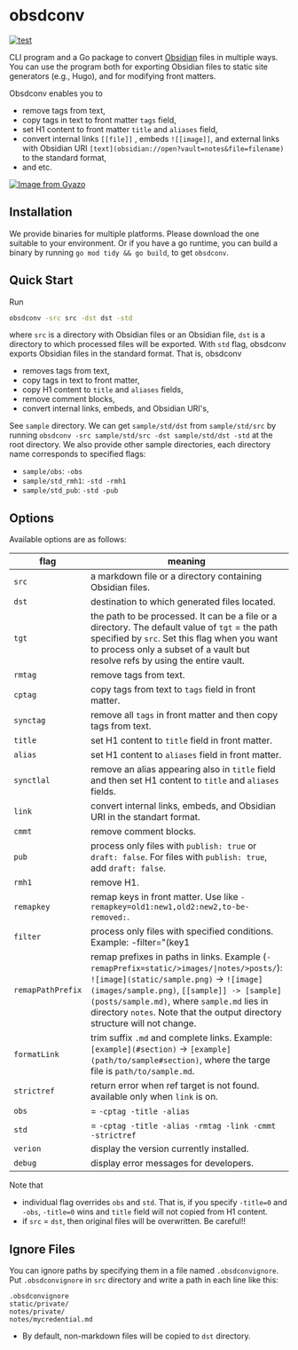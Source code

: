 # obsdconv
[![test](https://github.com/qawatake/obsdconv/actions/workflows/test.yml/badge.svg)](https://github.com/qawatake/obsdconv/actions/workflows/test.yml)

CLI program and a Go package to convert [Obsidian](https://obsidian.md/) files in multiple ways.
You can use the program both for exporting Obsidian files to static site generators (e.g., Hugo), and for modifying front matters.

Obsdconv enables you to
- remove tags from text,
- copy tags in text to front matter `tags` field,
- set H1 content to front matter `title` and `aliases` field,
- convert internal links `[[file]]` , embeds `![[image]]`, and external links with Obsidian URI `[text](obsidian://open?vault=notes&file=filename)` to the standard format,
- and etc.

[![Image from Gyazo](https://i.gyazo.com/08f1c0cb70d1389886a4264fc0859d1f.gif)](https://gyazo.com/08f1c0cb70d1389886a4264fc0859d1f)

## Installation
We provide binaries for multiple platforms.
Please download the one suitable to your environment.
Or if you have a go runtime, you can build a binary by running
`go mod tidy && go build`, to get `obsdconv`.

## Quick Start
Run
```bash
obsdconv -src src -dst dst -std
```
where `src` is a directory with Obsidian files or an Obsidian file, `dst` is a directory to which processed files will be exported.
With `std` flag, obsdconv exports Obsidian files in the standard format.
That is, obsdconv
- removes tags from text,
- copy tags in text to front matter,
- copy H1 content to `title` and `aliases` fields,
- remove comment blocks,
- convert internal links, embeds, and Obsidian URI's,

See `sample` directory.
We can get `sample/std/dst` from `sample/std/src` by running `obsdconv -src sample/std/src -dst sample/std/dst -std` at the root directory.
We also provide other sample directories, each directory name corresponds to specified flags:
- `sample/obs`: `-obs`
- `sample/std_rmh1`: `-std -rmh1`
- `sample/std_pub`: `-std -pub`

## Options
Available options are as follows:

flag | meaning | \*
--- | --- | ---
`src` | a markdown file or a directory containing Obsidian files.  | **required**
`dst` | destination to which generated files located. | **required**
`tgt` | the path to be processed. It can be a file or a directory. The default value of `tgt` = the path specified by `src`. Set this flag when you want to process only a subset of a vault but resolve refs by using the entire vault. | optional
`rmtag` | remove tags from text. | optional
`cptag` | copy tags from text to `tags` field in front matter. | optional
`synctag` | remove all `tags` in front matter and then copy tags from text. | optional
`title` | set H1 content to `title` field in front matter. | optional
`alias` | set H1 content to `aliases` field in front matter. | optional
`synctlal` | remove an alias appearing also in `title` field and then set H1 content to `title` and `aliases` fields. | optional
`link` | convert internal links, embeds, and Obsidian URI in the standart format. | optional
`cmmt` | remove comment blocks. | optional
`pub` | process only files with `publish: true` or `draft: false`. For files with `publish: true`, add `draft: false`. | optional
`rmh1` | remove H1. | optional
`remapkey` | remap keys in front matter. Use like `-remapkey=old1:new1,old2:new2,to-be-removed:`. | optional
`filter` | process only files with specified conditions. Example: -filter=\"(key1||!key2)&&key3\". Each field must be boolean and each key must match `/[0-9a-zA-Z-_]+/`. | optional
`remapPathPrefix` | remap prefixes in paths in links. Example (`-remapPrefix=static/>images/\|notes/>posts/`): `![image](static/sample.png)` -> `![image](images/sample.png)`, `[[sample]] -> [sample](posts/sample.md)`, where `sample.md` lies in directory `notes`. Note that the output directory structure will not change. | optional
`formatLink` | trim suffix `.md` and complete links. Example: `[example](#section)` -> `[example](path/to/sample#section)`, where the targe file is `path/to/sample.md`. | optional
`strictref` | return error when ref target is not found. available only when `link` is on. | optional
`obs` | = `-cptag -title -alias` | optional
`std` | = `-cptag -title -alias -rmtag -link -cmmt -strictref` | optional
`verion` | display the version currently installed. | optional
`debug` | display error messages for developers. | optional

Note that
- individual flag overrides `obs` and `std`.
That is, if you specify `-title=0` and `-obs`, `-title=0` wins and `title` field will not copied from H1 content.
- if `src` = `dst`, then original files will be overwritten. Be careful!!

## Ignore Files
You can ignore paths by specifying them in a file named `.obsdconvignore`.
Put `.obsdconvignore` in `src` directory and write a path in each line like this:
```.obsdconvignore
.obsdconvignore
static/private/
notes/private/
notes/mycredential.md
```
- By default, non-markdown files will be copied to `dst` directory.
